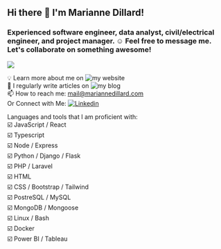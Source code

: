 ## Hi there 👋 I'm Marianne Dillard!

### Experienced software engineer, data analyst, civil/electrical engineer, and project manager. ☺️  Feel free to message me. Let's collaborate on something awesome!

![](https://komarev.com/ghpvc/?username=dillardm89)


   💡 Learn more about me on ![my website](https://www.mariannedillard.com)  
   📄 I regularly write articles on ![my blog](https://www.mariannedillard.com/blog)  
   📫 How to reach me: mail@mariannedillard.com  
   Or Connect with Me: [![Linkedin](https://i.stack.imgur.com/gVE0j.png)](https://www.linkedin.com/in/dillardm)  

Languages and tools that I am proficient with:  
   ☑️ JavaScript / React  
   ☑️ Typescript  
   ☑️ Node / Express  
   ☑️ Python / Django / Flask  
   ☑️ PHP / Laravel  
   ☑️ HTML  
   ☑️ CSS / Bootstrap / Tailwind  
   ☑️ PostreSQL / MySQL  
   ☑️ MongoDB / Mongoose  
   ☑️ Linux / Bash  
   ☑️ Docker    
   ☑️ Power BI / Tableau  
